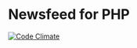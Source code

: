 # Newsfeed for PHP
[![Code Climate](https://codeclimate.com/github/adamnguyenit/php_newsfeed/badges/gpa.svg)](https://codeclimate.com/github/adamnguyenit/php_newsfeed)
